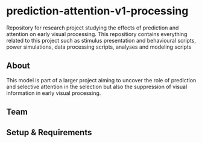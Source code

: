 # prediction-attention-v1-processing
Repository for research project studying the effects of prediction and attention on early visual processing.
This repositiory contains everything related to this project such as stimulus presentation and behavioural scripts, power simulations, data processing scripts, analyses and modeling scripts

## About
This model is part of a larger project aiming to uncover the role of prediction and selective attention in the selection but also the suppression of visual information in early visual processing.

## Team

## Setup & Requirements
